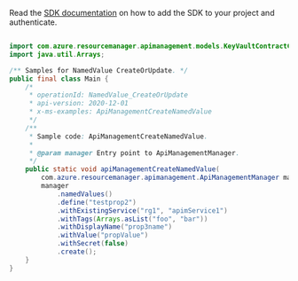 Read the [SDK documentation](https://github.com/Azure/azure-sdk-for-java/blob/azure-resourcemanager-apimanagement_1.0.0-beta.2/sdk/apimanagement/azure-resourcemanager-apimanagement/README.md) on how to add the SDK to your project and authenticate.

```java

import com.azure.resourcemanager.apimanagement.models.KeyVaultContractCreateProperties;
import java.util.Arrays;

/** Samples for NamedValue CreateOrUpdate. */
public final class Main {
    /*
     * operationId: NamedValue_CreateOrUpdate
     * api-version: 2020-12-01
     * x-ms-examples: ApiManagementCreateNamedValue
     */
    /**
     * Sample code: ApiManagementCreateNamedValue.
     *
     * @param manager Entry point to ApiManagementManager.
     */
    public static void apiManagementCreateNamedValue(
        com.azure.resourcemanager.apimanagement.ApiManagementManager manager) {
        manager
            .namedValues()
            .define("testprop2")
            .withExistingService("rg1", "apimService1")
            .withTags(Arrays.asList("foo", "bar"))
            .withDisplayName("prop3name")
            .withValue("propValue")
            .withSecret(false)
            .create();
    }
}
```
